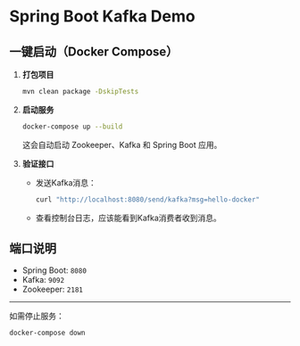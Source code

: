 # Spring Boot Kafka Demo

## 一键启动（Docker Compose）

1. **打包项目**
   ```bash
   mvn clean package -DskipTests
   ```
2. **启动服务**
   ```bash
   docker-compose up --build
   ```
   这会自动启动 Zookeeper、Kafka 和 Spring Boot 应用。

3. **验证接口**
   - 发送Kafka消息：
     ```bash
     curl "http://localhost:8080/send/kafka?msg=hello-docker"
     ```
   - 查看控制台日志，应该能看到Kafka消费者收到消息。

## 端口说明
- Spring Boot: `8080`
- Kafka: `9092`
- Zookeeper: `2181`

---

如需停止服务：
```bash
docker-compose down
``` 